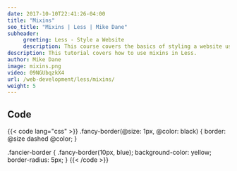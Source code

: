 ```yaml
---
date: 2017-10-10T22:41:26-04:00
title: "Mixins"
seo_title: "Mixins | Less | Mike Dane"
subheader:
     greeting: Less - Style a Website
     description: This course covers the basics of styling a website using Less. Work your way through the videos/articles and I'll teach you everything you need to know to style a basic website!
description: This tutorial covers how to use mixins in Less.
author: Mike Dane
image: mixins.png
video: 09NGUbqzkX4
url: /web-development/less/mixins/
weight: 5
---
```


## Code

{{< code lang="css" >}}
.fancy-border(@size: 1px, @color: black) {
     border: @size dashed @color;
}

.fancier-border {
     .fancy-border(10px, blue);
     background-color: yellow;
     border-radius: 5px;
}
{{< /code >}}